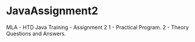 # JavaAssignment2
MLA - HTD Java Training - Assignment 2
1 - Practical Program.
2 - Theory Questions and Answers.

